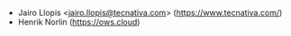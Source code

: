 - Jairo Llopis \<<jairo.llopis@tecnativa.com>\>
  (<https://www.tecnativa.com/>)
- Henrik Norlin (<https://ows.cloud>)
